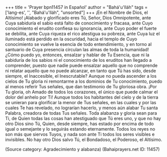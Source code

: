 +++
title = 'Prayer bpn11457 in Español'
author = "Bahá'u'lláh"
tags = ['lang-es', '', "Bahá'u'lláh", "unsorted"]
+++
¡En el Nombre de Dios, el Altísimo! ¡Alabado y glorificado eres Tú, Señor, Dios Omnipotente, ante Cuya sabiduría el sabio está falto de conocimiento y fracasa, ante Cuyo conocimiento el erudito confiesa su ignorancia, ante Cuyo poder el fuerte se debilita, ante Cuya riqueza el rico atestigua su pobreza, ante Cuya luz el iluminado está perdido en la oscuridad, hacia el templo de Cuyo conocimiento se vuelve la esencia de todo entendimiento, y en torno al santuario de Cuya presencia circulan las almas de toda la humanidad!
¿Cómo puedo yo, entonces, ensalzar y hablar de Tu Esencia, que ni la sabiduría de los sabios ni el conocimiento de los eruditos han llegado a comprender, puesto que nadie puede ensalzar aquello que no comprende ni relatar aquello que no puede alcanzar, en tanto que Tú has sido, desde siempre, el Inaccesible, el Inescrutable? Aunque no pueda ascender a los cielos de Tu gloria ni remontarme a los dominios de Tu conocimiento, puedo al menos referir Tus señales, que dan testimonio de Tu gloriosa obra. 
¡Por Tu gloria, oh Amado de todos los corazones, el único que puede calmar el dolor del anhelo por Ti! Aunque todos los habitantes del cielo y de la tierra se unieran para glorificar la menor de Tus señales, en las cuales y por las cuales Te has revelado, no lograrían hacerlo, y menos aún alabar Tu santa Palabra, creadora de todas Tus señales. 
Toda alabanza y gloria sean para Ti, de Quien todas las cosas han atestiguado que Tú eres uno, y que no hay otro Dios sino Tú, Quien, desde siempre, has estado por encima de todo igual o semejante y lo seguirás estando eternamente. Todos los reyes no son más que siervos Tuyos, y nada son ante Ti todos los seres visibles e invisibles. No hay otro Dios salvo Tú, el Bondadoso, el Poderoso, el Altísimo.

(Source category: Agradecimiento y alabanza)
(Bahaiprayers.net ID: 11457)
